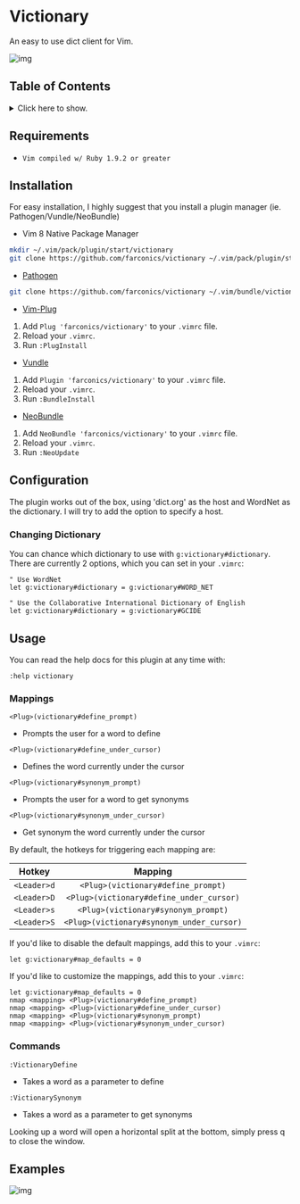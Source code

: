 # Victionary

An easy to use dict client for Vim.

![img](https://github.com/farconics/victionary/wiki/images/demo.gif)

## Table of Contents

<details>
<summary>Click here to show.</summary>

1. [Requirements](#requirements)
2. [Installation](#installation)
3. [Configuration](#configuration)
    - [Changing Dictionary](#changing-dictionary)
4. [Usage](#usage)
    - [Mappings](#mappings)
    - [Commands](#commands)
5. [Examples](#examples)

</details>

## Requirements

* `Vim compiled w/ Ruby 1.9.2 or greater`

## Installation

For easy installation, I highly suggest that you install a plugin manager (ie.
Pathogen/Vundle/NeoBundle)

* Vim 8 Native Package Manager
```bash
mkdir ~/.vim/pack/plugin/start/victionary
git clone https://github.com/farconics/victionary ~/.vim/pack/plugin/start/victionary
```

* [Pathogen][1]
```bash
git clone https://github.com/farconics/victionary ~/.vim/bundle/victionary
```
* [Vim-Plug][2]

1. Add `Plug 'farconics/victionary'` to your `.vimrc` file.
2. Reload your `.vimrc`.
3. Run `:PlugInstall`

* [Vundle][3]

1. Add `Plugin 'farconics/victionary'` to your `.vimrc` file.
2. Reload your `.vimrc`.
3. Run `:BundleInstall`

* [NeoBundle][4]

1. Add `NeoBundle 'farconics/victionary'` to your `.vimrc` file.
2. Reload your `.vimrc`.
3. Run `:NeoUpdate`


## Configuration

The plugin works out of the box, using 'dict.org' as the host and WordNet as
the dictionary. I will try to add the option to specify a host.

### Changing Dictionary

You can chance which dictionary to use with `g:victionary#dictionary`. There
are currently 2 options, which you can set in your `.vimrc`:

```vim
" Use WordNet
let g:victionary#dictionary = g:victionary#WORD_NET

" Use the Collaborative International Dictionary of English
let g:victionary#dictionary = g:victionary#GCIDE
```

## Usage

You can read the help docs for this plugin at any time with:

```vim
:help victionary
```

### Mappings

`<Plug>(victionary#define_prompt)`
* Prompts the user for a word to define

`<Plug>(victionary#define_under_cursor)`
* Defines the word currently under the cursor

`<Plug>(victionary#synonym_prompt)`
* Prompts the user for a word to get synonyms

`<Plug>(victionary#synonym_under_cursor)`
* Get synonym the word currently under the cursor

By default, the hotkeys for triggering each mapping are:

|    Hotkey   |                 Mapping                   |
|:-----------:|:-----------------------------------------:|
| `<Leader>d` | `<Plug>(victionary#define_prompt)`        |
| `<Leader>D` | `<Plug>(victionary#define_under_cursor)`  |
| `<Leader>s` | `<Plug>(victionary#synonym_prompt)`       |
| `<Leader>S` | `<Plug>(victionary#synonym_under_cursor)` |

If you'd like to disable the default mappings, add this to your `.vimrc`:

```vim
let g:victionary#map_defaults = 0
```

If you'd like to customize the mappings, add this to your `.vimrc`:

```vim
let g:victionary#map_defaults = 0
nmap <mapping> <Plug>(victionary#define_prompt)
nmap <mapping> <Plug>(victionary#define_under_cursor)
nmap <mapping> <Plug>(victionary#synonym_prompt)
nmap <mapping> <Plug>(victionary#synonym_under_cursor)
```

### Commands

`:VictionaryDefine`
* Takes a word as a parameter to define

`:VictionarySynonym`
* Takes a word as a parameter to get synonyms


Looking up a word will open a horizontal split at the bottom, simply press q
to close the window.

## Examples

![img](https://github.com/farconics/victionary/wiki/images/demo2.gif)

[1]: https://github.com/tpope/vim-pathogen
[2]: https://github.com/junegunn/vim-plug
[3]: https://github.com/VundleVim/Vundle.vim
[4]: https://github.com/Shougo/neobundle.vim
